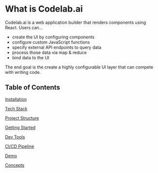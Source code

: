 # What is Codelab.ai

Codelab.ai is a web application builder that renders components using React. Users can...

- create the UI by configuring components
- configure custom JavaScript functions
- specify external API endpoints to query data
- process those data via map & reduce
- bind data to the UI

The end goal is the create a highly configurable UI layer that can compete with writing code.

## Table of Contents
[Installation](documentation/getting-started/1-installation.md)

[Tech Stack](documentation/getting-started/2-tech-stack.md)

[Project Structure](documentation/getting-started/3-project-structure.md)

[Getting Started](documentation/getting-started/4-getting-started.md)

[Dev Tools](documentation/getting-started/5-devtools.md)

[CI/CD Pipeline](documentation/getting-started/6-pipeline.md)

[Demo](documentation/getting-started/7-demo.md)

[Concepts](documentation/getting-started/8-concepts.md)
